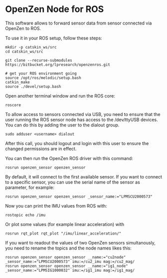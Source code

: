 # OpenZen Node for ROS

This software allows to forward sensor data from sensor connected via OpenZen to ROS.

To use it in your ROS setup, follow these steps:
```
mkdir -p catskin_ws/src
cd catskin_ws/src

git clone --recurse-submodules https://bitbucket.org/lpresearch/openzenros.git

# get your ROS environment going
source /opt/ros/melodic/setup.bash
catkin_make
source ./devel/setup.bash
```

Open another terminal window and run the ROS core:

```
roscore
```

To allow access to sensors connected via USB, you need to ensure that the user running the ROS sensor node
has access to the /dev/ttyUSB devices. You can do this by adding the user to the dialout group.

```
sudo adduser <username> dialout
```

After this call, you should logout and login with this user to ensure the changed permissions are in effect.

You can then run the OpenZen ROS driver with this command:

```
rosrun openzen_sensor openzen_sensor
```

By default, it will connect to the first available sensor. If you want to connect to
a specific sensor, you can use the serial name of the sensor as parameter, for example:

```
rosrun openzen_sensor openzen_sensor _sensor_name:="LPMSCU2000573"
```

Now you can print the IMU values from ROS with:

```
rostopic echo /imu
```

Or plot some values (for example linear acceleration) with 

```
rosrun rqt_plot rqt_plot "/imu/linear_acceleration/"
```

If you want to readout the values of two OpenZen sensors simultanously, you need to rename the topics and the node names likes this:

```
rosrun openzen_sensor openzen_sensor __name:="cu2node" _sensor_name:="LPMSCU2000573" imu:=/cu2_imu mag:=/cu2_mag/
rosrun openzen_sensor openzen_sensor __name:="ig1_node" _sensor_name:="LPMSIG1000032" imu:=/ig1_imu mag:=/ig1_mag/
```
